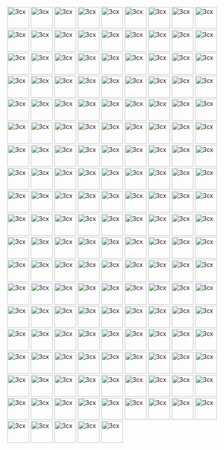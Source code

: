 <a href="https://raw.githubusercontent.com/Jas-SinghFSU/homepage-dracula/main/Dracula%20Icons/actual.png"><img src="https://raw.githubusercontent.com/Jas-SinghFSU/homepage-dracula/main/Dracula%20Icons/actual.png" alt="3cx" height="50"></a>     <a href="https://raw.githubusercontent.com/Jas-SinghFSU/homepage-dracula/main/Dracula%20Icons/adguardhome.png"><img src="https://raw.githubusercontent.com/Jas-SinghFSU/homepage-dracula/main/Dracula%20Icons/adguardhome.png" alt="3cx" height="50"></a>     <a href="https://raw.githubusercontent.com/Jas-SinghFSU/homepage-dracula/main/Dracula%20Icons/adminer.png"><img src="https://raw.githubusercontent.com/Jas-SinghFSU/homepage-dracula/main/Dracula%20Icons/adminer.png" alt="3cx" height="50"></a>     <a href="https://raw.githubusercontent.com/Jas-SinghFSU/homepage-dracula/main/Dracula%20Icons/airsonic.png"><img src="https://raw.githubusercontent.com/Jas-SinghFSU/homepage-dracula/main/Dracula%20Icons/airsonic.png" alt="3cx" height="50"></a>     <a href="https://raw.githubusercontent.com/Jas-SinghFSU/homepage-dracula/main/Dracula%20Icons/alarmpi.png"><img src="https://raw.githubusercontent.com/Jas-SinghFSU/homepage-dracula/main/Dracula%20Icons/alarmpi.png" alt="3cx" height="50"></a>     <a href="https://raw.githubusercontent.com/Jas-SinghFSU/homepage-dracula/main/Dracula%20Icons/alltube.png"><img src="https://raw.githubusercontent.com/Jas-SinghFSU/homepage-dracula/main/Dracula%20Icons/alltube.png" alt="3cx" height="50"></a>     <a href="https://raw.githubusercontent.com/Jas-SinghFSU/homepage-dracula/main/Dracula%20Icons/alma.png"><img src="https://raw.githubusercontent.com/Jas-SinghFSU/homepage-dracula/main/Dracula%20Icons/alma.png" alt="3cx" height="50"></a>     <a href="https://raw.githubusercontent.com/Jas-SinghFSU/homepage-dracula/main/Dracula%20Icons/amazon.png"><img src="https://raw.githubusercontent.com/Jas-SinghFSU/homepage-dracula/main/Dracula%20Icons/amazon.png" alt="3cx" height="50"></a>     <a href="https://raw.githubusercontent.com/Jas-SinghFSU/homepage-dracula/main/Dracula%20Icons/amcrest.png"><img src="https://raw.githubusercontent.com/Jas-SinghFSU/homepage-dracula/main/Dracula%20Icons/amcrest.png" alt="3cx" height="50"></a>     <a href="https://raw.githubusercontent.com/Jas-SinghFSU/homepage-dracula/main/Dracula%20Icons/ampache.png"><img src="https://raw.githubusercontent.com/Jas-SinghFSU/homepage-dracula/main/Dracula%20Icons/ampache.png" alt="3cx" height="50"></a>     <a href="https://raw.githubusercontent.com/Jas-SinghFSU/homepage-dracula/main/Dracula%20Icons/anonaddy.png"><img src="https://raw.githubusercontent.com/Jas-SinghFSU/homepage-dracula/main/Dracula%20Icons/anonaddy.png" alt="3cx" height="50"></a>     <a href="https://raw.githubusercontent.com/Jas-SinghFSU/homepage-dracula/main/Dracula%20Icons/ansible.png"><img src="https://raw.githubusercontent.com/Jas-SinghFSU/homepage-dracula/main/Dracula%20Icons/ansible.png" alt="3cx" height="50"></a>     <a href="https://raw.githubusercontent.com/Jas-SinghFSU/homepage-dracula/main/Dracula%20Icons/argocd.png"><img src="https://raw.githubusercontent.com/Jas-SinghFSU/homepage-dracula/main/Dracula%20Icons/argocd.png" alt="3cx" height="50"></a>     <a href="https://raw.githubusercontent.com/Jas-SinghFSU/homepage-dracula/main/Dracula%20Icons/ariang.png"><img src="https://raw.githubusercontent.com/Jas-SinghFSU/homepage-dracula/main/Dracula%20Icons/ariang.png" alt="3cx" height="50"></a>     <a href="https://raw.githubusercontent.com/Jas-SinghFSU/homepage-dracula/main/Dracula%20Icons/assetgrid.png"><img src="https://raw.githubusercontent.com/Jas-SinghFSU/homepage-dracula/main/Dracula%20Icons/assetgrid.png" alt="3cx" height="50"></a>     <a href="https://raw.githubusercontent.com/Jas-SinghFSU/homepage-dracula/main/Dracula%20Icons/atsumeru.png"><img src="https://raw.githubusercontent.com/Jas-SinghFSU/homepage-dracula/main/Dracula%20Icons/atsumeru.png" alt="3cx" height="50"></a>     <a href="https://raw.githubusercontent.com/Jas-SinghFSU/homepage-dracula/main/Dracula%20Icons/audiobookshelf.png"><img src="https://raw.githubusercontent.com/Jas-SinghFSU/homepage-dracula/main/Dracula%20Icons/audiobookshelf.png" alt="3cx" height="50"></a>     <a href="https://raw.githubusercontent.com/Jas-SinghFSU/homepage-dracula/main/Dracula%20Icons/authelia.png"><img src="https://raw.githubusercontent.com/Jas-SinghFSU/homepage-dracula/main/Dracula%20Icons/authelia.png" alt="3cx" height="50"></a>     <a href="https://raw.githubusercontent.com/Jas-SinghFSU/homepage-dracula/main/Dracula%20Icons/authentik.png"><img src="https://raw.githubusercontent.com/Jas-SinghFSU/homepage-dracula/main/Dracula%20Icons/authentik.png" alt="3cx" height="50"></a>     <a href="https://raw.githubusercontent.com/Jas-SinghFSU/homepage-dracula/main/Dracula%20Icons/autobrr.png"><img src="https://raw.githubusercontent.com/Jas-SinghFSU/homepage-dracula/main/Dracula%20Icons/autobrr.png" alt="3cx" height="50"></a>     <a href="https://raw.githubusercontent.com/Jas-SinghFSU/homepage-dracula/main/Dracula%20Icons/azuracast.png"><img src="https://raw.githubusercontent.com/Jas-SinghFSU/homepage-dracula/main/Dracula%20Icons/azuracast.png" alt="3cx" height="50"></a>     <a href="https://raw.githubusercontent.com/Jas-SinghFSU/homepage-dracula/main/Dracula%20Icons/azuredevops.png"><img src="https://raw.githubusercontent.com/Jas-SinghFSU/homepage-dracula/main/Dracula%20Icons/azuredevops.png" alt="3cx" height="50"></a>     <a href="https://raw.githubusercontent.com/Jas-SinghFSU/homepage-dracula/main/Dracula%20Icons/babybuddy.png"><img src="https://raw.githubusercontent.com/Jas-SinghFSU/homepage-dracula/main/Dracula%20Icons/babybuddy.png" alt="3cx" height="50"></a>     <a href="https://raw.githubusercontent.com/Jas-SinghFSU/homepage-dracula/main/Dracula%20Icons/bazarr.png"><img src="https://raw.githubusercontent.com/Jas-SinghFSU/homepage-dracula/main/Dracula%20Icons/bazarr.png" alt="3cx" height="50"></a>     <a href="https://raw.githubusercontent.com/Jas-SinghFSU/homepage-dracula/main/Dracula%20Icons/bookstack.png"><img src="https://raw.githubusercontent.com/Jas-SinghFSU/homepage-dracula/main/Dracula%20Icons/bookstack.png" alt="3cx" height="50"></a>     <a href="https://raw.githubusercontent.com/Jas-SinghFSU/homepage-dracula/main/Dracula%20Icons/browserless.png"><img src="https://raw.githubusercontent.com/Jas-SinghFSU/homepage-dracula/main/Dracula%20Icons/browserless.png" alt="3cx" height="50"></a>     <a href="https://raw.githubusercontent.com/Jas-SinghFSU/homepage-dracula/main/Dracula%20Icons/caddy.png"><img src="https://raw.githubusercontent.com/Jas-SinghFSU/homepage-dracula/main/Dracula%20Icons/caddy.png" alt="3cx" height="50"></a>     <a href="https://raw.githubusercontent.com/Jas-SinghFSU/homepage-dracula/main/Dracula%20Icons/cadvisor.png"><img src="https://raw.githubusercontent.com/Jas-SinghFSU/homepage-dracula/main/Dracula%20Icons/cadvisor.png" alt="3cx" height="50"></a>     <a href="https://raw.githubusercontent.com/Jas-SinghFSU/homepage-dracula/main/Dracula%20Icons/calibreweb.png"><img src="https://raw.githubusercontent.com/Jas-SinghFSU/homepage-dracula/main/Dracula%20Icons/calibreweb.png" alt="3cx" height="50"></a>     <a href="https://raw.githubusercontent.com/Jas-SinghFSU/homepage-dracula/main/Dracula%20Icons/cert-manager.png"><img src="https://raw.githubusercontent.com/Jas-SinghFSU/homepage-dracula/main/Dracula%20Icons/cert-manager.png" alt="3cx" height="50"></a>     <a href="https://raw.githubusercontent.com/Jas-SinghFSU/homepage-dracula/main/Dracula%20Icons/changedetection.png"><img src="https://raw.githubusercontent.com/Jas-SinghFSU/homepage-dracula/main/Dracula%20Icons/changedetection.png" alt="3cx" height="50"></a>     <a href="https://raw.githubusercontent.com/Jas-SinghFSU/homepage-dracula/main/Dracula%20Icons/channels.png"><img src="https://raw.githubusercontent.com/Jas-SinghFSU/homepage-dracula/main/Dracula%20Icons/channels.png" alt="3cx" height="50"></a>     <a href="https://raw.githubusercontent.com/Jas-SinghFSU/homepage-dracula/main/Dracula%20Icons/chevereto.png"><img src="https://raw.githubusercontent.com/Jas-SinghFSU/homepage-dracula/main/Dracula%20Icons/chevereto.png" alt="3cx" height="50"></a>     <a href="https://raw.githubusercontent.com/Jas-SinghFSU/homepage-dracula/main/Dracula%20Icons/chronograf.png"><img src="https://raw.githubusercontent.com/Jas-SinghFSU/homepage-dracula/main/Dracula%20Icons/chronograf.png" alt="3cx" height="50"></a>     <a href="https://raw.githubusercontent.com/Jas-SinghFSU/homepage-dracula/main/Dracula%20Icons/cinny.png"><img src="https://raw.githubusercontent.com/Jas-SinghFSU/homepage-dracula/main/Dracula%20Icons/cinny.png" alt="3cx" height="50"></a>     <a href="https://raw.githubusercontent.com/Jas-SinghFSU/homepage-dracula/main/Dracula%20Icons/cloudflare.png"><img src="https://raw.githubusercontent.com/Jas-SinghFSU/homepage-dracula/main/Dracula%20Icons/cloudflare.png" alt="3cx" height="50"></a>     <a href="https://raw.githubusercontent.com/Jas-SinghFSU/homepage-dracula/main/Dracula%20Icons/coinmarketcap.png"><img src="https://raw.githubusercontent.com/Jas-SinghFSU/homepage-dracula/main/Dracula%20Icons/coinmarketcap.png" alt="3cx" height="50"></a>     <a href="https://raw.githubusercontent.com/Jas-SinghFSU/homepage-dracula/main/Dracula%20Icons/deluge.png"><img src="https://raw.githubusercontent.com/Jas-SinghFSU/homepage-dracula/main/Dracula%20Icons/deluge.png" alt="3cx" height="50"></a>     <a href="https://raw.githubusercontent.com/Jas-SinghFSU/homepage-dracula/main/Dracula%20Icons/diun.png"><img src="https://raw.githubusercontent.com/Jas-SinghFSU/homepage-dracula/main/Dracula%20Icons/diun.png" alt="3cx" height="50"></a>     <a href="https://raw.githubusercontent.com/Jas-SinghFSU/homepage-dracula/main/Dracula%20Icons/emby.png"><img src="https://raw.githubusercontent.com/Jas-SinghFSU/homepage-dracula/main/Dracula%20Icons/emby.png" alt="3cx" height="50"></a>     <a href="https://raw.githubusercontent.com/Jas-SinghFSU/homepage-dracula/main/Dracula%20Icons/evcc.png"><img src="https://raw.githubusercontent.com/Jas-SinghFSU/homepage-dracula/main/Dracula%20Icons/evcc.png" alt="3cx" height="50"></a>     <a href="https://raw.githubusercontent.com/Jas-SinghFSU/homepage-dracula/main/Dracula%20Icons/fileflows.png"><img src="https://raw.githubusercontent.com/Jas-SinghFSU/homepage-dracula/main/Dracula%20Icons/fileflows.png" alt="3cx" height="50"></a>     <a href="https://raw.githubusercontent.com/Jas-SinghFSU/homepage-dracula/main/Dracula%20Icons/flood.png"><img src="https://raw.githubusercontent.com/Jas-SinghFSU/homepage-dracula/main/Dracula%20Icons/flood.png" alt="3cx" height="50"></a>     <a href="https://raw.githubusercontent.com/Jas-SinghFSU/homepage-dracula/main/Dracula%20Icons/freshrss.png"><img src="https://raw.githubusercontent.com/Jas-SinghFSU/homepage-dracula/main/Dracula%20Icons/freshrss.png" alt="3cx" height="50"></a>     <a href="https://raw.githubusercontent.com/Jas-SinghFSU/homepage-dracula/main/Dracula%20Icons/fritz.png"><img src="https://raw.githubusercontent.com/Jas-SinghFSU/homepage-dracula/main/Dracula%20Icons/fritz.png" alt="3cx" height="50"></a>     <a href="https://raw.githubusercontent.com/Jas-SinghFSU/homepage-dracula/main/Dracula%20Icons/gamedig.png"><img src="https://raw.githubusercontent.com/Jas-SinghFSU/homepage-dracula/main/Dracula%20Icons/gamedig.png" alt="3cx" height="50"></a>     <a href="https://raw.githubusercontent.com/Jas-SinghFSU/homepage-dracula/main/Dracula%20Icons/ghostfolio.png"><img src="https://raw.githubusercontent.com/Jas-SinghFSU/homepage-dracula/main/Dracula%20Icons/ghostfolio.png" alt="3cx" height="50"></a>     <a href="https://raw.githubusercontent.com/Jas-SinghFSU/homepage-dracula/main/Dracula%20Icons/gitbook.png"><img src="https://raw.githubusercontent.com/Jas-SinghFSU/homepage-dracula/main/Dracula%20Icons/gitbook.png" alt="3cx" height="50"></a>     <a href="https://raw.githubusercontent.com/Jas-SinghFSU/homepage-dracula/main/Dracula%20Icons/gitea.png"><img src="https://raw.githubusercontent.com/Jas-SinghFSU/homepage-dracula/main/Dracula%20Icons/gitea.png" alt="3cx" height="50"></a>     <a href="https://raw.githubusercontent.com/Jas-SinghFSU/homepage-dracula/main/Dracula%20Icons/github.png"><img src="https://raw.githubusercontent.com/Jas-SinghFSU/homepage-dracula/main/Dracula%20Icons/github.png" alt="3cx" height="50"></a>     <a href="https://raw.githubusercontent.com/Jas-SinghFSU/homepage-dracula/main/Dracula%20Icons/gluetun.png"><img src="https://raw.githubusercontent.com/Jas-SinghFSU/homepage-dracula/main/Dracula%20Icons/gluetun.png" alt="3cx" height="50"></a>     <a href="https://raw.githubusercontent.com/Jas-SinghFSU/homepage-dracula/main/Dracula%20Icons/gmail.png"><img src="https://raw.githubusercontent.com/Jas-SinghFSU/homepage-dracula/main/Dracula%20Icons/gmail.png" alt="3cx" height="50"></a>     <a href="https://raw.githubusercontent.com/Jas-SinghFSU/homepage-dracula/main/Dracula%20Icons/goaccess.png"><img src="https://raw.githubusercontent.com/Jas-SinghFSU/homepage-dracula/main/Dracula%20Icons/goaccess.png" alt="3cx" height="50"></a>     <a href="https://raw.githubusercontent.com/Jas-SinghFSU/homepage-dracula/main/Dracula%20Icons/gogs.png"><img src="https://raw.githubusercontent.com/Jas-SinghFSU/homepage-dracula/main/Dracula%20Icons/gogs.png" alt="3cx" height="50"></a>     <a href="https://raw.githubusercontent.com/Jas-SinghFSU/homepage-dracula/main/Dracula%20Icons/gotify.png"><img src="https://raw.githubusercontent.com/Jas-SinghFSU/homepage-dracula/main/Dracula%20Icons/gotify.png" alt="3cx" height="50"></a>     <a href="https://raw.githubusercontent.com/Jas-SinghFSU/homepage-dracula/main/Dracula%20Icons/grafana.png"><img src="https://raw.githubusercontent.com/Jas-SinghFSU/homepage-dracula/main/Dracula%20Icons/grafana.png" alt="3cx" height="50"></a>     <a href="https://raw.githubusercontent.com/Jas-SinghFSU/homepage-dracula/main/Dracula%20Icons/hdhomerun.png"><img src="https://raw.githubusercontent.com/Jas-SinghFSU/homepage-dracula/main/Dracula%20Icons/hdhomerun.png" alt="3cx" height="50"></a>     <a href="https://raw.githubusercontent.com/Jas-SinghFSU/homepage-dracula/main/Dracula%20Icons/healthchecks.png"><img src="https://raw.githubusercontent.com/Jas-SinghFSU/homepage-dracula/main/Dracula%20Icons/healthchecks.png" alt="3cx" height="50"></a>     <a href="https://raw.githubusercontent.com/Jas-SinghFSU/homepage-dracula/main/Dracula%20Icons/homeassistant.png"><img src="https://raw.githubusercontent.com/Jas-SinghFSU/homepage-dracula/main/Dracula%20Icons/homeassistant.png" alt="3cx" height="50"></a>     <a href="https://raw.githubusercontent.com/Jas-SinghFSU/homepage-dracula/main/Dracula%20Icons/homebridge.png"><img src="https://raw.githubusercontent.com/Jas-SinghFSU/homepage-dracula/main/Dracula%20Icons/homebridge.png" alt="3cx" height="50"></a>     <a href="https://raw.githubusercontent.com/Jas-SinghFSU/homepage-dracula/main/Dracula%20Icons/homepage.png"><img src="https://raw.githubusercontent.com/Jas-SinghFSU/homepage-dracula/main/Dracula%20Icons/homepage.png" alt="3cx" height="50"></a>     <a href="https://raw.githubusercontent.com/Jas-SinghFSU/homepage-dracula/main/Dracula%20Icons/hulu.png"><img src="https://raw.githubusercontent.com/Jas-SinghFSU/homepage-dracula/main/Dracula%20Icons/hulu.png" alt="3cx" height="50"></a>     <a href="https://raw.githubusercontent.com/Jas-SinghFSU/homepage-dracula/main/Dracula%20Icons/immich.png"><img src="https://raw.githubusercontent.com/Jas-SinghFSU/homepage-dracula/main/Dracula%20Icons/immich.png" alt="3cx" height="50"></a>     <a href="https://raw.githubusercontent.com/Jas-SinghFSU/homepage-dracula/main/Dracula%20Icons/jackett.png"><img src="https://raw.githubusercontent.com/Jas-SinghFSU/homepage-dracula/main/Dracula%20Icons/jackett.png" alt="3cx" height="50"></a>     <a href="https://raw.githubusercontent.com/Jas-SinghFSU/homepage-dracula/main/Dracula%20Icons/jellyfin.png"><img src="https://raw.githubusercontent.com/Jas-SinghFSU/homepage-dracula/main/Dracula%20Icons/jellyfin.png" alt="3cx" height="50"></a>     <a href="https://raw.githubusercontent.com/Jas-SinghFSU/homepage-dracula/main/Dracula%20Icons/jellyseerr.png"><img src="https://raw.githubusercontent.com/Jas-SinghFSU/homepage-dracula/main/Dracula%20Icons/jellyseerr.png" alt="3cx" height="50"></a>     <a href="https://raw.githubusercontent.com/Jas-SinghFSU/homepage-dracula/main/Dracula%20Icons/jenkins.png"><img src="https://raw.githubusercontent.com/Jas-SinghFSU/homepage-dracula/main/Dracula%20Icons/jenkins.png" alt="3cx" height="50"></a>     <a href="https://raw.githubusercontent.com/Jas-SinghFSU/homepage-dracula/main/Dracula%20Icons/kaizoku.png"><img src="https://raw.githubusercontent.com/Jas-SinghFSU/homepage-dracula/main/Dracula%20Icons/kaizoku.png" alt="3cx" height="50"></a>     <a href="https://raw.githubusercontent.com/Jas-SinghFSU/homepage-dracula/main/Dracula%20Icons/kavita.png"><img src="https://raw.githubusercontent.com/Jas-SinghFSU/homepage-dracula/main/Dracula%20Icons/kavita.png" alt="3cx" height="50"></a>     <a href="https://raw.githubusercontent.com/Jas-SinghFSU/homepage-dracula/main/Dracula%20Icons/klipper.png"><img src="https://raw.githubusercontent.com/Jas-SinghFSU/homepage-dracula/main/Dracula%20Icons/klipper.png" alt="3cx" height="50"></a>     <a href="https://raw.githubusercontent.com/Jas-SinghFSU/homepage-dracula/main/Dracula%20Icons/komga.png"><img src="https://raw.githubusercontent.com/Jas-SinghFSU/homepage-dracula/main/Dracula%20Icons/komga.png" alt="3cx" height="50"></a>     <a href="https://raw.githubusercontent.com/Jas-SinghFSU/homepage-dracula/main/Dracula%20Icons/kopia.png"><img src="https://raw.githubusercontent.com/Jas-SinghFSU/homepage-dracula/main/Dracula%20Icons/kopia.png" alt="3cx" height="50"></a>     <a href="https://raw.githubusercontent.com/Jas-SinghFSU/homepage-dracula/main/Dracula%20Icons/kutt.png"><img src="https://raw.githubusercontent.com/Jas-SinghFSU/homepage-dracula/main/Dracula%20Icons/kutt.png" alt="3cx" height="50"></a>     <a href="https://raw.githubusercontent.com/Jas-SinghFSU/homepage-dracula/main/Dracula%20Icons/libreddit.png"><img src="https://raw.githubusercontent.com/Jas-SinghFSU/homepage-dracula/main/Dracula%20Icons/libreddit.png" alt="3cx" height="50"></a>     <a href="https://raw.githubusercontent.com/Jas-SinghFSU/homepage-dracula/main/Dracula%20Icons/lidarr.png"><img src="https://raw.githubusercontent.com/Jas-SinghFSU/homepage-dracula/main/Dracula%20Icons/lidarr.png" alt="3cx" height="50"></a>     <a href="https://raw.githubusercontent.com/Jas-SinghFSU/homepage-dracula/main/Dracula%20Icons/linkding.png"><img src="https://raw.githubusercontent.com/Jas-SinghFSU/homepage-dracula/main/Dracula%20Icons/linkding.png" alt="3cx" height="50"></a>     <a href="https://raw.githubusercontent.com/Jas-SinghFSU/homepage-dracula/main/Dracula%20Icons/lychee.png"><img src="https://raw.githubusercontent.com/Jas-SinghFSU/homepage-dracula/main/Dracula%20Icons/lychee.png" alt="3cx" height="50"></a>     <a href="https://raw.githubusercontent.com/Jas-SinghFSU/homepage-dracula/main/Dracula%20Icons/mailcow.png"><img src="https://raw.githubusercontent.com/Jas-SinghFSU/homepage-dracula/main/Dracula%20Icons/mailcow.png" alt="3cx" height="50"></a>     <a href="https://raw.githubusercontent.com/Jas-SinghFSU/homepage-dracula/main/Dracula%20Icons/mastodon.png"><img src="https://raw.githubusercontent.com/Jas-SinghFSU/homepage-dracula/main/Dracula%20Icons/mastodon.png" alt="3cx" height="50"></a>     <a href="https://raw.githubusercontent.com/Jas-SinghFSU/homepage-dracula/main/Dracula%20Icons/maxroll.png"><img src="https://raw.githubusercontent.com/Jas-SinghFSU/homepage-dracula/main/Dracula%20Icons/maxroll.png" alt="3cx" height="50"></a>     <a href="https://raw.githubusercontent.com/Jas-SinghFSU/homepage-dracula/main/Dracula%20Icons/mealie.png"><img src="https://raw.githubusercontent.com/Jas-SinghFSU/homepage-dracula/main/Dracula%20Icons/mealie.png" alt="3cx" height="50"></a>     <a href="https://raw.githubusercontent.com/Jas-SinghFSU/homepage-dracula/main/Dracula%20Icons/medusa.png"><img src="https://raw.githubusercontent.com/Jas-SinghFSU/homepage-dracula/main/Dracula%20Icons/medusa.png" alt="3cx" height="50"></a>     <a href="https://raw.githubusercontent.com/Jas-SinghFSU/homepage-dracula/main/Dracula%20Icons/metube.png"><img src="https://raw.githubusercontent.com/Jas-SinghFSU/homepage-dracula/main/Dracula%20Icons/metube.png" alt="3cx" height="50"></a>     <a href="https://raw.githubusercontent.com/Jas-SinghFSU/homepage-dracula/main/Dracula%20Icons/microsoftoutlook.png"><img src="https://raw.githubusercontent.com/Jas-SinghFSU/homepage-dracula/main/Dracula%20Icons/microsoftoutlook.png" alt="3cx" height="50"></a>     <a href="https://raw.githubusercontent.com/Jas-SinghFSU/homepage-dracula/main/Dracula%20Icons/mikrotik.png"><img src="https://raw.githubusercontent.com/Jas-SinghFSU/homepage-dracula/main/Dracula%20Icons/mikrotik.png" alt="3cx" height="50"></a>     <a href="https://raw.githubusercontent.com/Jas-SinghFSU/homepage-dracula/main/Dracula%20Icons/minecraft.png"><img src="https://raw.githubusercontent.com/Jas-SinghFSU/homepage-dracula/main/Dracula%20Icons/minecraft.png" alt="3cx" height="50"></a>     <a href="https://raw.githubusercontent.com/Jas-SinghFSU/homepage-dracula/main/Dracula%20Icons/miniflux.png"><img src="https://raw.githubusercontent.com/Jas-SinghFSU/homepage-dracula/main/Dracula%20Icons/miniflux.png" alt="3cx" height="50"></a>     <a href="https://raw.githubusercontent.com/Jas-SinghFSU/homepage-dracula/main/Dracula%20Icons/mylar.png"><img src="https://raw.githubusercontent.com/Jas-SinghFSU/homepage-dracula/main/Dracula%20Icons/mylar.png" alt="3cx" height="50"></a>     <a href="https://raw.githubusercontent.com/Jas-SinghFSU/homepage-dracula/main/Dracula%20Icons/navidrome.png"><img src="https://raw.githubusercontent.com/Jas-SinghFSU/homepage-dracula/main/Dracula%20Icons/navidrome.png" alt="3cx" height="50"></a>     <a href="https://raw.githubusercontent.com/Jas-SinghFSU/homepage-dracula/main/Dracula%20Icons/netflix.png"><img src="https://raw.githubusercontent.com/Jas-SinghFSU/homepage-dracula/main/Dracula%20Icons/netflix.png" alt="3cx" height="50"></a>     <a href="https://raw.githubusercontent.com/Jas-SinghFSU/homepage-dracula/main/Dracula%20Icons/nextcloud.png"><img src="https://raw.githubusercontent.com/Jas-SinghFSU/homepage-dracula/main/Dracula%20Icons/nextcloud.png" alt="3cx" height="50"></a>     <a href="https://raw.githubusercontent.com/Jas-SinghFSU/homepage-dracula/main/Dracula%20Icons/nextdns.png"><img src="https://raw.githubusercontent.com/Jas-SinghFSU/homepage-dracula/main/Dracula%20Icons/nextdns.png" alt="3cx" height="50"></a>     <a href="https://raw.githubusercontent.com/Jas-SinghFSU/homepage-dracula/main/Dracula%20Icons/nexusmods.png"><img src="https://raw.githubusercontent.com/Jas-SinghFSU/homepage-dracula/main/Dracula%20Icons/nexusmods.png" alt="3cx" height="50"></a>     <a href="https://raw.githubusercontent.com/Jas-SinghFSU/homepage-dracula/main/Dracula%20Icons/nginxproxymanager.png"><img src="https://raw.githubusercontent.com/Jas-SinghFSU/homepage-dracula/main/Dracula%20Icons/nginxproxymanager.png" alt="3cx" height="50"></a>     <a href="https://raw.githubusercontent.com/Jas-SinghFSU/homepage-dracula/main/Dracula%20Icons/nzbget.png"><img src="https://raw.githubusercontent.com/Jas-SinghFSU/homepage-dracula/main/Dracula%20Icons/nzbget.png" alt="3cx" height="50"></a>     <a href="https://raw.githubusercontent.com/Jas-SinghFSU/homepage-dracula/main/Dracula%20Icons/octoprint.png"><img src="https://raw.githubusercontent.com/Jas-SinghFSU/homepage-dracula/main/Dracula%20Icons/octoprint.png" alt="3cx" height="50"></a>     <a href="https://raw.githubusercontent.com/Jas-SinghFSU/homepage-dracula/main/Dracula%20Icons/omada.png"><img src="https://raw.githubusercontent.com/Jas-SinghFSU/homepage-dracula/main/Dracula%20Icons/omada.png" alt="3cx" height="50"></a>     <a href="https://raw.githubusercontent.com/Jas-SinghFSU/homepage-dracula/main/Dracula%20Icons/ombi.png"><img src="https://raw.githubusercontent.com/Jas-SinghFSU/homepage-dracula/main/Dracula%20Icons/ombi.png" alt="3cx" height="50"></a>     <a href="https://raw.githubusercontent.com/Jas-SinghFSU/homepage-dracula/main/Dracula%20Icons/opengist.png"><img src="https://raw.githubusercontent.com/Jas-SinghFSU/homepage-dracula/main/Dracula%20Icons/opengist.png" alt="3cx" height="50"></a>     <a href="https://raw.githubusercontent.com/Jas-SinghFSU/homepage-dracula/main/Dracula%20Icons/openmediavault.png"><img src="https://raw.githubusercontent.com/Jas-SinghFSU/homepage-dracula/main/Dracula%20Icons/openmediavault.png" alt="3cx" height="50"></a>     <a href="https://raw.githubusercontent.com/Jas-SinghFSU/homepage-dracula/main/Dracula%20Icons/opnsense.png"><img src="https://raw.githubusercontent.com/Jas-SinghFSU/homepage-dracula/main/Dracula%20Icons/opnsense.png" alt="3cx" height="50"></a>     <a href="https://raw.githubusercontent.com/Jas-SinghFSU/homepage-dracula/main/Dracula%20Icons/overseerr.png"><img src="https://raw.githubusercontent.com/Jas-SinghFSU/homepage-dracula/main/Dracula%20Icons/overseerr.png" alt="3cx" height="50"></a>     <a href="https://raw.githubusercontent.com/Jas-SinghFSU/homepage-dracula/main/Dracula%20Icons/paperlessngx.png"><img src="https://raw.githubusercontent.com/Jas-SinghFSU/homepage-dracula/main/Dracula%20Icons/paperlessngx.png" alt="3cx" height="50"></a>     <a href="https://raw.githubusercontent.com/Jas-SinghFSU/homepage-dracula/main/Dracula%20Icons/pfsense.png"><img src="https://raw.githubusercontent.com/Jas-SinghFSU/homepage-dracula/main/Dracula%20Icons/pfsense.png" alt="3cx" height="50"></a>     <a href="https://raw.githubusercontent.com/Jas-SinghFSU/homepage-dracula/main/Dracula%20Icons/photonix.png"><img src="https://raw.githubusercontent.com/Jas-SinghFSU/homepage-dracula/main/Dracula%20Icons/photonix.png" alt="3cx" height="50"></a>     <a href="https://raw.githubusercontent.com/Jas-SinghFSU/homepage-dracula/main/Dracula%20Icons/photoprism.png"><img src="https://raw.githubusercontent.com/Jas-SinghFSU/homepage-dracula/main/Dracula%20Icons/photoprism.png" alt="3cx" height="50"></a>     <a href="https://raw.githubusercontent.com/Jas-SinghFSU/homepage-dracula/main/Dracula%20Icons/pialert.png"><img src="https://raw.githubusercontent.com/Jas-SinghFSU/homepage-dracula/main/Dracula%20Icons/pialert.png" alt="3cx" height="50"></a>     <a href="https://raw.githubusercontent.com/Jas-SinghFSU/homepage-dracula/main/Dracula%20Icons/picsur.png"><img src="https://raw.githubusercontent.com/Jas-SinghFSU/homepage-dracula/main/Dracula%20Icons/picsur.png" alt="3cx" height="50"></a>     <a href="https://raw.githubusercontent.com/Jas-SinghFSU/homepage-dracula/main/Dracula%20Icons/pihole.png"><img src="https://raw.githubusercontent.com/Jas-SinghFSU/homepage-dracula/main/Dracula%20Icons/pihole.png" alt="3cx" height="50"></a>     <a href="https://raw.githubusercontent.com/Jas-SinghFSU/homepage-dracula/main/Dracula%20Icons/plex.png"><img src="https://raw.githubusercontent.com/Jas-SinghFSU/homepage-dracula/main/Dracula%20Icons/plex.png" alt="3cx" height="50"></a>     <a href="https://raw.githubusercontent.com/Jas-SinghFSU/homepage-dracula/main/Dracula%20Icons/plex2.png"><img src="https://raw.githubusercontent.com/Jas-SinghFSU/homepage-dracula/main/Dracula%20Icons/plex2.png" alt="3cx" height="50"></a>     <a href="https://raw.githubusercontent.com/Jas-SinghFSU/homepage-dracula/main/Dracula%20Icons/portainer.png"><img src="https://raw.githubusercontent.com/Jas-SinghFSU/homepage-dracula/main/Dracula%20Icons/portainer.png" alt="3cx" height="50"></a>     <a href="https://raw.githubusercontent.com/Jas-SinghFSU/homepage-dracula/main/Dracula%20Icons/postgresql.png"><img src="https://raw.githubusercontent.com/Jas-SinghFSU/homepage-dracula/main/Dracula%20Icons/postgresql.png" alt="3cx" height="50"></a>     <a href="https://raw.githubusercontent.com/Jas-SinghFSU/homepage-dracula/main/Dracula%20Icons/prime.png"><img src="https://raw.githubusercontent.com/Jas-SinghFSU/homepage-dracula/main/Dracula%20Icons/prime.png" alt="3cx" height="50"></a>     <a href="https://raw.githubusercontent.com/Jas-SinghFSU/homepage-dracula/main/Dracula%20Icons/primevideo.png"><img src="https://raw.githubusercontent.com/Jas-SinghFSU/homepage-dracula/main/Dracula%20Icons/primevideo.png" alt="3cx" height="50"></a>     <a href="https://raw.githubusercontent.com/Jas-SinghFSU/homepage-dracula/main/Dracula%20Icons/privatebin.png"><img src="https://raw.githubusercontent.com/Jas-SinghFSU/homepage-dracula/main/Dracula%20Icons/privatebin.png" alt="3cx" height="50"></a>     <a href="https://raw.githubusercontent.com/Jas-SinghFSU/homepage-dracula/main/Dracula%20Icons/prometheus.png"><img src="https://raw.githubusercontent.com/Jas-SinghFSU/homepage-dracula/main/Dracula%20Icons/prometheus.png" alt="3cx" height="50"></a>     <a href="https://raw.githubusercontent.com/Jas-SinghFSU/homepage-dracula/main/Dracula%20Icons/prowlarr.png"><img src="https://raw.githubusercontent.com/Jas-SinghFSU/homepage-dracula/main/Dracula%20Icons/prowlarr.png" alt="3cx" height="50"></a>     <a href="https://raw.githubusercontent.com/Jas-SinghFSU/homepage-dracula/main/Dracula%20Icons/proxmox.png"><img src="https://raw.githubusercontent.com/Jas-SinghFSU/homepage-dracula/main/Dracula%20Icons/proxmox.png" alt="3cx" height="50"></a>     <a href="https://raw.githubusercontent.com/Jas-SinghFSU/homepage-dracula/main/Dracula%20Icons/pterodactyl.png"><img src="https://raw.githubusercontent.com/Jas-SinghFSU/homepage-dracula/main/Dracula%20Icons/pterodactyl.png" alt="3cx" height="50"></a>     <a href="https://raw.githubusercontent.com/Jas-SinghFSU/homepage-dracula/main/Dracula%20Icons/pufferpanel.png"><img src="https://raw.githubusercontent.com/Jas-SinghFSU/homepage-dracula/main/Dracula%20Icons/pufferpanel.png" alt="3cx" height="50"></a>     <a href="https://raw.githubusercontent.com/Jas-SinghFSU/homepage-dracula/main/Dracula%20Icons/pyload.png"><img src="https://raw.githubusercontent.com/Jas-SinghFSU/homepage-dracula/main/Dracula%20Icons/pyload.png" alt="3cx" height="50"></a>     <a href="https://raw.githubusercontent.com/Jas-SinghFSU/homepage-dracula/main/Dracula%20Icons/qbittorrent.png"><img src="https://raw.githubusercontent.com/Jas-SinghFSU/homepage-dracula/main/Dracula%20Icons/qbittorrent.png" alt="3cx" height="50"></a>     <a href="https://raw.githubusercontent.com/Jas-SinghFSU/homepage-dracula/main/Dracula%20Icons/qnap.png"><img src="https://raw.githubusercontent.com/Jas-SinghFSU/homepage-dracula/main/Dracula%20Icons/qnap.png" alt="3cx" height="50"></a>     <a href="https://raw.githubusercontent.com/Jas-SinghFSU/homepage-dracula/main/Dracula%20Icons/radarr.png"><img src="https://raw.githubusercontent.com/Jas-SinghFSU/homepage-dracula/main/Dracula%20Icons/radarr.png" alt="3cx" height="50"></a>     <a href="https://raw.githubusercontent.com/Jas-SinghFSU/homepage-dracula/main/Dracula%20Icons/readarr.png"><img src="https://raw.githubusercontent.com/Jas-SinghFSU/homepage-dracula/main/Dracula%20Icons/readarr.png" alt="3cx" height="50"></a>     <a href="https://raw.githubusercontent.com/Jas-SinghFSU/homepage-dracula/main/Dracula%20Icons/reddit.png"><img src="https://raw.githubusercontent.com/Jas-SinghFSU/homepage-dracula/main/Dracula%20Icons/reddit.png" alt="3cx" height="50"></a>     <a href="https://raw.githubusercontent.com/Jas-SinghFSU/homepage-dracula/main/Dracula%20Icons/requestrr.png"><img src="https://raw.githubusercontent.com/Jas-SinghFSU/homepage-dracula/main/Dracula%20Icons/requestrr.png" alt="3cx" height="50"></a>     <a href="https://raw.githubusercontent.com/Jas-SinghFSU/homepage-dracula/main/Dracula%20Icons/rsshub.png"><img src="https://raw.githubusercontent.com/Jas-SinghFSU/homepage-dracula/main/Dracula%20Icons/rsshub.png" alt="3cx" height="50"></a>     <a href="https://raw.githubusercontent.com/Jas-SinghFSU/homepage-dracula/main/Dracula%20Icons/rutorrent.png"><img src="https://raw.githubusercontent.com/Jas-SinghFSU/homepage-dracula/main/Dracula%20Icons/rutorrent.png" alt="3cx" height="50"></a>     <a href="https://raw.githubusercontent.com/Jas-SinghFSU/homepage-dracula/main/Dracula%20Icons/sabnzbd.png"><img src="https://raw.githubusercontent.com/Jas-SinghFSU/homepage-dracula/main/Dracula%20Icons/sabnzbd.png" alt="3cx" height="50"></a>     <a href="https://raw.githubusercontent.com/Jas-SinghFSU/homepage-dracula/main/Dracula%20Icons/scrutiny.png"><img src="https://raw.githubusercontent.com/Jas-SinghFSU/homepage-dracula/main/Dracula%20Icons/scrutiny.png" alt="3cx" height="50"></a>     <a href="https://raw.githubusercontent.com/Jas-SinghFSU/homepage-dracula/main/Dracula%20Icons/sentry.png"><img src="https://raw.githubusercontent.com/Jas-SinghFSU/homepage-dracula/main/Dracula%20Icons/sentry.png" alt="3cx" height="50"></a>     <a href="https://raw.githubusercontent.com/Jas-SinghFSU/homepage-dracula/main/Dracula%20Icons/servarr.png"><img src="https://raw.githubusercontent.com/Jas-SinghFSU/homepage-dracula/main/Dracula%20Icons/servarr.png" alt="3cx" height="50"></a>     <a href="https://raw.githubusercontent.com/Jas-SinghFSU/homepage-dracula/main/Dracula%20Icons/sftpgo.png"><img src="https://raw.githubusercontent.com/Jas-SinghFSU/homepage-dracula/main/Dracula%20Icons/sftpgo.png" alt="3cx" height="50"></a>     <a href="https://raw.githubusercontent.com/Jas-SinghFSU/homepage-dracula/main/Dracula%20Icons/shlink.png"><img src="https://raw.githubusercontent.com/Jas-SinghFSU/homepage-dracula/main/Dracula%20Icons/shlink.png" alt="3cx" height="50"></a>     <a href="https://raw.githubusercontent.com/Jas-SinghFSU/homepage-dracula/main/Dracula%20Icons/sonarr.png"><img src="https://raw.githubusercontent.com/Jas-SinghFSU/homepage-dracula/main/Dracula%20Icons/sonarr.png" alt="3cx" height="50"></a>     <a href="https://raw.githubusercontent.com/Jas-SinghFSU/homepage-dracula/main/Dracula%20Icons/stirlingpdf.png"><img src="https://raw.githubusercontent.com/Jas-SinghFSU/homepage-dracula/main/Dracula%20Icons/stirlingpdf.png" alt="3cx" height="50"></a>     <a href="https://raw.githubusercontent.com/Jas-SinghFSU/homepage-dracula/main/Dracula%20Icons/syncthing.png"><img src="https://raw.githubusercontent.com/Jas-SinghFSU/homepage-dracula/main/Dracula%20Icons/syncthing.png" alt="3cx" height="50"></a>     <a href="https://raw.githubusercontent.com/Jas-SinghFSU/homepage-dracula/main/Dracula%20Icons/synologydownloadstation.png"><img src="https://raw.githubusercontent.com/Jas-SinghFSU/homepage-dracula/main/Dracula%20Icons/synologydownloadstation.png" alt="3cx" height="50"></a>     <a href="https://raw.githubusercontent.com/Jas-SinghFSU/homepage-dracula/main/Dracula%20Icons/synologydsm.png"><img src="https://raw.githubusercontent.com/Jas-SinghFSU/homepage-dracula/main/Dracula%20Icons/synologydsm.png" alt="3cx" height="50"></a>     <a href="https://raw.githubusercontent.com/Jas-SinghFSU/homepage-dracula/main/Dracula%20Icons/tailscale.png"><img src="https://raw.githubusercontent.com/Jas-SinghFSU/homepage-dracula/main/Dracula%20Icons/tailscale.png" alt="3cx" height="50"></a>     <a href="https://raw.githubusercontent.com/Jas-SinghFSU/homepage-dracula/main/Dracula%20Icons/tatulli.png"><img src="https://raw.githubusercontent.com/Jas-SinghFSU/homepage-dracula/main/Dracula%20Icons/tatulli.png" alt="3cx" height="50"></a>     <a href="https://raw.githubusercontent.com/Jas-SinghFSU/homepage-dracula/main/Dracula%20Icons/tdarr.png"><img src="https://raw.githubusercontent.com/Jas-SinghFSU/homepage-dracula/main/Dracula%20Icons/tdarr.png" alt="3cx" height="50"></a>     <a href="https://raw.githubusercontent.com/Jas-SinghFSU/homepage-dracula/main/Dracula%20Icons/traefik.png"><img src="https://raw.githubusercontent.com/Jas-SinghFSU/homepage-dracula/main/Dracula%20Icons/traefik.png" alt="3cx" height="50"></a>     <a href="https://raw.githubusercontent.com/Jas-SinghFSU/homepage-dracula/main/Dracula%20Icons/transmission.png"><img src="https://raw.githubusercontent.com/Jas-SinghFSU/homepage-dracula/main/Dracula%20Icons/transmission.png" alt="3cx" height="50"></a>     <a href="https://raw.githubusercontent.com/Jas-SinghFSU/homepage-dracula/main/Dracula%20Icons/truenas.png"><img src="https://raw.githubusercontent.com/Jas-SinghFSU/homepage-dracula/main/Dracula%20Icons/truenas.png" alt="3cx" height="50"></a>     <a href="https://raw.githubusercontent.com/Jas-SinghFSU/homepage-dracula/main/Dracula%20Icons/tubearchivist.png"><img src="https://raw.githubusercontent.com/Jas-SinghFSU/homepage-dracula/main/Dracula%20Icons/tubearchivist.png" alt="3cx" height="50"></a>     <a href="https://raw.githubusercontent.com/Jas-SinghFSU/homepage-dracula/main/Dracula%20Icons/ubiquiti.png"><img src="https://raw.githubusercontent.com/Jas-SinghFSU/homepage-dracula/main/Dracula%20Icons/ubiquiti.png" alt="3cx" height="50"></a>     <a href="https://raw.githubusercontent.com/Jas-SinghFSU/homepage-dracula/main/Dracula%20Icons/unmanic.png"><img src="https://raw.githubusercontent.com/Jas-SinghFSU/homepage-dracula/main/Dracula%20Icons/unmanic.png" alt="3cx" height="50"></a>     <a href="https://raw.githubusercontent.com/Jas-SinghFSU/homepage-dracula/main/Dracula%20Icons/unraid.png"><img src="https://raw.githubusercontent.com/Jas-SinghFSU/homepage-dracula/main/Dracula%20Icons/unraid.png" alt="3cx" height="50"></a>     <a href="https://raw.githubusercontent.com/Jas-SinghFSU/homepage-dracula/main/Dracula%20Icons/upsnap.png"><img src="https://raw.githubusercontent.com/Jas-SinghFSU/homepage-dracula/main/Dracula%20Icons/upsnap.png" alt="3cx" height="50"></a>     <a href="https://raw.githubusercontent.com/Jas-SinghFSU/homepage-dracula/main/Dracula%20Icons/uptime-kuma.png"><img src="https://raw.githubusercontent.com/Jas-SinghFSU/homepage-dracula/main/Dracula%20Icons/uptime-kuma.png" alt="3cx" height="50"></a>     <a href="https://raw.githubusercontent.com/Jas-SinghFSU/homepage-dracula/main/Dracula%20Icons/uptimerobot.png"><img src="https://raw.githubusercontent.com/Jas-SinghFSU/homepage-dracula/main/Dracula%20Icons/uptimerobot.png" alt="3cx" height="50"></a>     <a href="https://raw.githubusercontent.com/Jas-SinghFSU/homepage-dracula/main/Dracula%20Icons/urbackup.png"><img src="https://raw.githubusercontent.com/Jas-SinghFSU/homepage-dracula/main/Dracula%20Icons/urbackup.png" alt="3cx" height="50"></a>     <a href="https://raw.githubusercontent.com/Jas-SinghFSU/homepage-dracula/main/Dracula%20Icons/vaultwarden.png"><img src="https://raw.githubusercontent.com/Jas-SinghFSU/homepage-dracula/main/Dracula%20Icons/vaultwarden.png" alt="3cx" height="50"></a>     <a href="https://raw.githubusercontent.com/Jas-SinghFSU/homepage-dracula/main/Dracula%20Icons/vikunja.png"><img src="https://raw.githubusercontent.com/Jas-SinghFSU/homepage-dracula/main/Dracula%20Icons/vikunja.png" alt="3cx" height="50"></a>     <a href="https://raw.githubusercontent.com/Jas-SinghFSU/homepage-dracula/main/Dracula%20Icons/vscode.png"><img src="https://raw.githubusercontent.com/Jas-SinghFSU/homepage-dracula/main/Dracula%20Icons/vscode.png" alt="3cx" height="50"></a>     <a href="https://raw.githubusercontent.com/Jas-SinghFSU/homepage-dracula/main/Dracula%20Icons/vuetorrent.png"><img src="https://raw.githubusercontent.com/Jas-SinghFSU/homepage-dracula/main/Dracula%20Icons/vuetorrent.png" alt="3cx" height="50"></a>     <a href="https://raw.githubusercontent.com/Jas-SinghFSU/homepage-dracula/main/Dracula%20Icons/watchtower.png"><img src="https://raw.githubusercontent.com/Jas-SinghFSU/homepage-dracula/main/Dracula%20Icons/watchtower.png" alt="3cx" height="50"></a>     <a href="https://raw.githubusercontent.com/Jas-SinghFSU/homepage-dracula/main/Dracula%20Icons/whatsupdocker.png"><img src="https://raw.githubusercontent.com/Jas-SinghFSU/homepage-dracula/main/Dracula%20Icons/whatsupdocker.png" alt="3cx" height="50"></a>     <a href="https://raw.githubusercontent.com/Jas-SinghFSU/homepage-dracula/main/Dracula%20Icons/whisparr.png"><img src="https://raw.githubusercontent.com/Jas-SinghFSU/homepage-dracula/main/Dracula%20Icons/whisparr.png" alt="3cx" height="50"></a>     <a href="https://raw.githubusercontent.com/Jas-SinghFSU/homepage-dracula/main/Dracula%20Icons/wizarr.png"><img src="https://raw.githubusercontent.com/Jas-SinghFSU/homepage-dracula/main/Dracula%20Icons/wizarr.png" alt="3cx" height="50"></a>     <a href="https://raw.githubusercontent.com/Jas-SinghFSU/homepage-dracula/main/Dracula%20Icons/wordpress.png"><img src="https://raw.githubusercontent.com/Jas-SinghFSU/homepage-dracula/main/Dracula%20Icons/wordpress.png" alt="3cx" height="50"></a>     <a href="https://raw.githubusercontent.com/Jas-SinghFSU/homepage-dracula/main/Dracula%20Icons/xteve.png"><img src="https://raw.githubusercontent.com/Jas-SinghFSU/homepage-dracula/main/Dracula%20Icons/xteve.png" alt="3cx" height="50"></a>     <a href="https://raw.githubusercontent.com/Jas-SinghFSU/homepage-dracula/main/Dracula%20Icons/youtube.png"><img src="https://raw.githubusercontent.com/Jas-SinghFSU/homepage-dracula/main/Dracula%20Icons/youtube.png" alt="3cx" height="50"></a>     <a href="https://raw.githubusercontent.com/Jas-SinghFSU/homepage-dracula/main/Dracula%20Icons/youtubetv.png"><img src="https://raw.githubusercontent.com/Jas-SinghFSU/homepage-dracula/main/Dracula%20Icons/youtubetv.png" alt="3cx" height="50"></a>